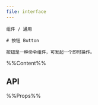 ```yaml
---
file: interface
---
```


`````
组件 / 通用

# 按钮 Button

按钮是一种命令组件，可发起一个即时操作。
`````

%%Content%%

## API

%%Props%%
